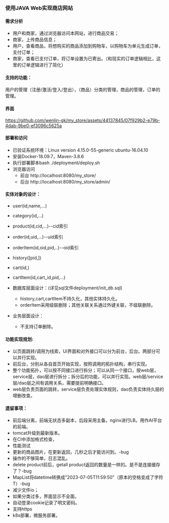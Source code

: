 ### 使用JAVA Web实现商店网站

#### 需求分析
- 用户和商家，通过浏览器访问本网站，进行商品交易；
- 商家，上传商品信息；
- 用户，查看商品，将想购买的商品添加到购物车，以购物车为单元生成订单，支付订单；
- 商家，查看已支付订单，将订单设置为已寄出。（和现实的订单逻辑相比，这里的订单逻辑进行了简化）


#### 支持的功能：
  用户的管理（注册/激活/登入/登出），（商品）分类的管理，商品的管理，订单的管理。


#### 界面
https://github.com/wenlin-gk/my_store/assets/44137845/07f929b2-e79b-4dab-9be0-ef3096c5625a


#### 部署和访问
- 已验证系统环境：Linux version 4.15.0-55-generic  ubuntu-16.04.10
- 安装Docker-18.09.7，Maven-3.8.6
- 执行部署脚本bash ./deployment/deploy.sh
- 浏览器访问
  - 前台 http://localhost:8080/my_store/
  - 后台 http://localhost:8080/my_store/admin/


#### 实体对象的设计：
- user(id,name,...)
- category(id,...)
- product(id,cid,...)--cid索引
- order(id,uid,...)--uid索引
- orderItem(id,oid,pid,..)--oid索引

- history([pid,])
- cart(id,)
- cartItem(id,cart_id,pid,...)

- 数据库层面设计：(详见sql文件deployment/init_db.sql)
  - history,cart,cartItem不持久化，其他实体持久化。
  - orderItem采用级联删除；其他关联关系通过外键关联，不级联删除。
- 业务层面设计：
  - 不支持订单删除。


#### 功能实现规划:
- 以页面跳转/调用为线索，UI界面和对外接口可以分为前台，后台。两部分可以并行实现。
- 前后台，分别从各自首页开始实现，按照调用的拓扑结构，串行实现。
- 整个功能拓扑，可以按不同接口进行拆分；可以从同一个接口，按web层，service层，dao层进行拆分；拆分后的功能，可以并行实现。web层/service层/dao层之间有调用关系，需要提前明确接口。
- web层负责页面的跳转，service层负责处理实体规则，dao负责实体持久层的增删改查。


#### 遗留事项：
- 前后端分离，前端无状态多副本，后段采用主备。nginx进行LB。用作AI平台的前端。
- tomcat升级到最新版本。
- 在CI中添加格式检查，
- 性能测试
- 更新的商品图片，在更新返回，几秒之后才能访问到。-bug
- 操作的不够简单，日志混乱。
- delete product前后，getall product返回的数量是一样的。是不是连接缓存了？-bug
- MapList将datetime转换成"2023-07-05T11:59:50"（原本的空格变成了字符T）-bug
- 减少文件io；
- 如果分类过多，界面显示不全面。
- 自动登录cookie记录了明文密码。
- 支持https
- k8s部署，微服务部署。


